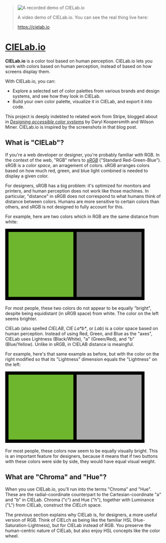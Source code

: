 > ![A recorded demo of CIELab.io](./demo.gif "Demo Recording")
>
> A video demo of CIELab.io. You can see the real thing live here:
>
> https://cielab.io

# [CIELab.io](https://cielab.io)

**CIELab.io** is a color tool based on human perception. CIELab.io lets you work
with colors based on human perception, instead of based on how screens display
them.

With CIELab.io, you can:

* Explore a selected set of color palettes from various brands and design
  systems, and see how they look in CIELab.
* Build your own color palette, visualize it in CIELab, and export it into code.

This project is deeply indebted to related work from Stripe, blogged about in
[*Designing accessible color
systems*](https://stripe.com/blog/accessible-color-systems) by Daryl Koopersmith
and Wilson Miner. CIELab.io is inspired by the screenshots in that blog post.

## What is "CIELab"?

If you're a web developer or designer, you're probably familiar with RGB. In the
context of the web, "RGB" refers to [*sRGB*][srgb] ("Standard Red-Green-Blue").
sRGB is a *color space*, an arragement of colors. sRGB arranges colors based on
how much red, green, and blue light combined is needed to display a given color.

[srgb]: https://en.wikipedia.org/wiki/SRGB

For designers, sRGB has a big problem: it's optimized for monitors and
printers, and human perception does not work like those machines. In particular,
"distance" in sRGB does not correspond to what humans think of distance between
colors. Humans are more sensitive to certain colors than others, and sRGB is not
designed to fully account for this.

For example, here are two colors which in RGB are the same distance from white:

![Colors with equal sRGB distance from white](./rgbdist.png "Two colors with equal sRGB distance from white")

For most people, these two colors do not appear to be equally "bright", despite
being equidistant (in sRGB space) from white. The color on the left seems
brighter.

CIELab (also spelled *CIELAB*, *CIE La\*b\**, or *Lab*) is a color space based
on human perception. Instead of using Red, Green, and Blue as the "axes", CIELab
uses Lightness (Black/White), "a" (Green/Red), and "b" (Blue/Yellow). Unlike in
sRGB, in CIELAB distance is meaingful.

For example, here's that same example as before, but with the color on the right modified so that its "Lightness" dimension equals the "Lightness" on the left:

![Colors with equal LAB distance from white](./labdist.png "Two colors with equal LAB distance from white")

For most people, these colors now seem to be equally visually bright. This is an
important feature for designers, because it means that if two buttons with these
colors were side by side, they would have equal visual weight.

## What are "Chroma" and "Hue"?

When you use CIELab.io, you'll run into the terms "Chroma" and "Hue". These are
the radial-coordinate counterpart to the Cartesian-coordinate "a" and "b" in
CIELab. Chroma ("c") and Hue ("h"), together with Luminance ("L") from CIELab,
construct the *CIELch* space.

The previous section explains why CIELab is, for designers, a more useful
version of RGB. Think of CIELch as being like the familiar HSL
(Hue-Saturation-Lightness), but for CIELab instead of RGB. You preserve the
human-centric nature of CIELab, but also enjoy HSL concepts like the color
wheel.
